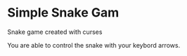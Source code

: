 # Simple Snake Gam
Snake game created with curses

You are able to control the snake with your keybord arrows.

